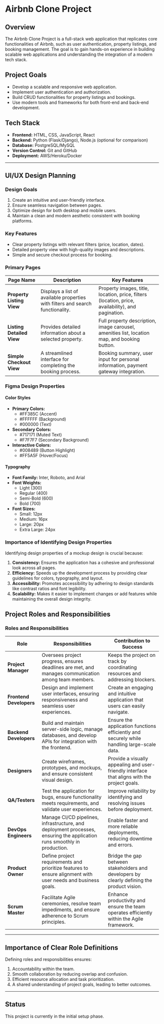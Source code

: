 # Airbnb Clone Project

## Overview
The Airbnb Clone Project is a full-stack web application that replicates core functionalities of Airbnb, such as user authentication, property listings, and booking management. The goal is to gain hands-on experience in building scalable web applications and understanding the integration of a modern tech stack.

## Project Goals
- Develop a scalable and responsive web application.
- Implement user authentication and authorization.
- Build CRUD functionalities for property listings and bookings.
- Use modern tools and frameworks for both front-end and back-end development.

## Tech Stack
- **Frontend:** HTML, CSS, JavaScript, React
- **Backend:** Python (Flask/Django), Node.js (optional for comparison)
- **Database:** PostgreSQL/MySQL
- **Version Control:** Git and GitHub
- **Deployment:** AWS/Heroku/Docker

---

## UI/UX Design Planning

### Design Goals
1. Create an intuitive and user-friendly interface.
2. Ensure seamless navigation between pages.
3. Optimize design for both desktop and mobile users.
4. Maintain a clean and modern aesthetic consistent with booking platforms.

### Key Features
- Clear property listings with relevant filters (price, location, dates).
- Detailed property view with high-quality images and descriptions.
- Simple and secure checkout process for booking.

### Primary Pages

| **Page Name**            | **Description**                                                                                   | **Key Features**                                                                                  |
|---------------------------|---------------------------------------------------------------------------------------------------|---------------------------------------------------------------------------------------------------|
| **Property Listing View** | Displays a list of available properties with filters and search functionality.                   | Property images, title, location, price, filters (location, price, availability), and pagination. |
| **Listing Detailed View** | Provides detailed information about a selected property.                                         | Full property description, image carousel, amenities list, location map, and booking button.     |
| **Simple Checkout View**  | A streamlined interface for completing the booking process.                                      | Booking summary, user input for personal information, payment gateway integration.               |

### Figma Design Properties

#### Color Styles
- **Primary Colors:**
  - #FF385C (Accent)
  - #FFFFFF (Background)
  - #000000 (Text)
- **Secondary Colors:**
  - #717171 (Muted Text)
  - #F7F7F7 (Secondary Background)
- **Interactive Colors:**
  - #008489 (Button Highlight)
  - #FF5A5F (Hover/Focus)

#### Typography
- **Font Family:** Inter, Roboto, and Arial
- **Font Weights:**
  - Light (300)
  - Regular (400)
  - Semi-Bold (600)
  - Bold (700)
- **Font Sizes:**
  - Small: 12px
  - Medium: 16px
  - Large: 20px
  - Extra Large: 24px

### Importance of Identifying Design Properties
Identifying design properties of a mockup design is crucial because:
1. **Consistency:** Ensures the application has a cohesive and professional look across all pages.
2. **Efficiency:** Speeds up the development process by providing clear guidelines for colors, typography, and layout.
3. **Accessibility:** Promotes accessibility by adhering to design standards like contrast ratios and font legibility.
4. **Scalability:** Makes it easier to implement changes or add features while maintaining the overall design integrity.

## Project Roles and Responsibilities

### **Roles and Responsibilities**

| **Role**             | **Responsibilities**                                                                                                      | **Contribution to Success**                                                                                     |
|-----------------------|--------------------------------------------------------------------------------------------------------------------------|-----------------------------------------------------------------------------------------------------------------|
| **Project Manager**   | Oversees project progress, ensures deadlines are met, and manages communication among team members.                      | Keeps the project on track by coordinating resources and addressing blockers.                                   |
| **Frontend Developers** | Design and implement user interfaces, ensuring responsiveness and seamless user experiences.                             | Create an engaging and intuitive application that users can easily navigate.                                    |
| **Backend Developers**  | Build and maintain server-side logic, manage databases, and develop APIs for integration with the frontend.             | Ensure the application functions efficiently and securely while handling large-scale data.                      |
| **Designers**          | Create wireframes, prototypes, and mockups, and ensure consistent visual design.                                         | Provide a visually appealing and user-friendly interface that aligns with the project goals.                    |
| **QA/Testers**         | Test the application for bugs, ensure functionality meets requirements, and validate user experiences.                   | Improve reliability by identifying and resolving issues before deployment.                                      |
| **DevOps Engineers**   | Manage CI/CD pipelines, infrastructure, and deployment processes, ensuring the application runs smoothly in production.  | Enable faster and more reliable deployments, reducing downtime and errors.                                      |
| **Product Owner**      | Define project requirements and prioritize features to ensure alignment with user needs and business goals.              | Bridge the gap between stakeholders and developers by clearly defining the product vision.                      |
| **Scrum Master**       | Facilitate Agile ceremonies, resolve team impediments, and ensure adherence to Scrum principles.                         | Enhance productivity and ensure the team operates efficiently within the Agile framework.                       |

---

## Importance of Clear Role Definitions
Defining roles and responsibilities ensures:
1. Accountability within the team.
2. Smooth collaboration by reducing overlap and confusion.
3. Efficient resource allocation and task prioritization.
4. A shared understanding of project goals, leading to better outcomes.
---

## Status
This project is currently in the initial setup phase.


